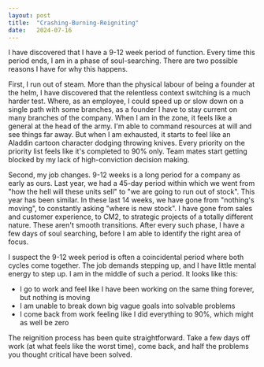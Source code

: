 ```yaml
---
layout: post
title:  "Crashing-Burning-Reigniting"
date:   2024-07-16
---
```


I have discovered that I have a 9-12 week period of function. Every time this period ends, I am in a phase of soul-searching. There are two possible reasons I have for why this happens. 

First, I run out of steam. More than the physical labour of being a founder at the helm, I have discovered that the relentless context switching is a much harder test. Where, as an employee, I could speed up or slow down on a single path with some branches, as a founder I have to stay current on many branches of the company. When I am in the zone, it feels like a general at the head of the army. I'm able to command resources at will and see things far away. But when I am exhausted, it starts to feel like an Aladdin cartoon character dodging throwing knives. Every priority on the priority list feels like it's completed to 90% only. Team mates start getting blocked by my lack of high-conviction decision making. 

Second, my job changes. 9-12 weeks is a long period for a company as early as ours. Last year, we had a 45-day period within which we went from "how the hell will these units sell" to "we are going to run out of stock". This year has been similar. In these last 14 weeks, we have gone from "nothing's moving", to constantly asking "where is new stock". I have gone from sales and customer experience, to CM2, to strategic projects of a totally different nature. These aren't smooth transitions. After every such phase, I have a few days of soul searching, before I am able to identify the right area of focus. 

I suspect the 9-12 week period is often a coincidental period where both cycles come together. The job demands stepping up, and I have little mental energy to step up. I am in the middle of such a period. It looks like this: 
- I go to work and feel like I have been working on the same thing forever, but nothing is moving
- I am unable to break down big vague goals into solvable problems
- I come back from work feeling like I did everything to 90%, which might as well be zero

The reignition process has been quite straightforward. Take a few days off work (at what feels like the worst time), come back, and half the problems you thought critical have been solved. 